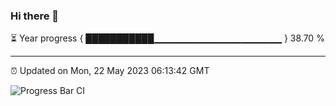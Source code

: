 ### Hi there 👋

⏳ Year progress { ███████████▁▁▁▁▁▁▁▁▁▁▁▁▁▁▁▁▁▁▁ } 38.70 %

---

⏰ Updated on Mon, 22 May 2023 06:13:42 GMT

![Progress Bar CI](https://github.com/liununu/liununu/workflows/Progress%20Bar%20CI/badge.svg)
